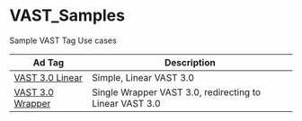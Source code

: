 # VAST_Samples
Sample VAST Tag Use cases

Ad Tag | Description
---|---|
[VAST 3.0 Linear](https://raw.githubusercontent.com/dvp236/VAST_Samples/master/VAST%203.0%20Samples/Inline_Linear_Tag-test.xml) | Simple, Linear VAST 3.0 |
[VAST 3.0 Wrapper](https://raw.githubusercontent.com/dvp236/VAST_Samples/master/VAST%203.0%20Samples/Wrapper_Tag-test.xml) | Single Wrapper VAST 3.0, redirecting to Linear VAST 3.0 | 
